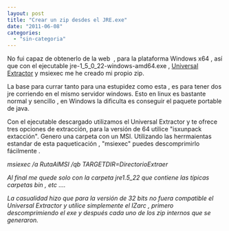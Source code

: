 ```yaml
---
layout: post
title: "Crear un zip desdes el JRE.exe"
date: "2011-06-08"
categories: 
  - "sin-categoria"
---
```


No fui capaz de obtenerlo de la web  , para la plataforma Windows x64 , así que con el ejecutable jre-1\_5\_0\_22-windows-amd64.exe , [Universal Extractor](https://www.legroom.net/software/uniextract "U niversal Extractor") y msiexec me he creado mi propio zip.

La base para currar tanto para una estupidez como esta , es para tener dos jre corriendo en el mismo servidor windows. Esto en linux es bastante normal y sencillo , en Windows la dificulta es conseguir el paquete portable de java.

Con el ejecutable descargado utilizamos el Universal Extractor y te ofrece tres opciones de extracción, para la versión de 64 utilice "isxunpack extacción". Genero una carpeta con un MSI. Utilizando las herrmaientas estandar de esta paqueticación , "msiexec" puedes descomprimirlo fácilmente .

_msiexec /a RutaAlMSI /qb TARGETDIR=DirectorioExtraer_

_Al final me quede solo con la carpeta jre1.5\_22 que contiene las típicas carpetas bin , etc ...._

_La casualidad hizo que para la versión de 32 bits no fuera compatible el Universal Extractor y utilice simplemente el IZarc , primero descomprimiendo el exe y después cada uno de los zip internos que se generaron._

